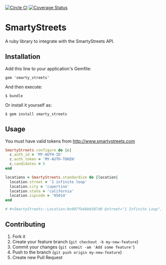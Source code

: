 [![Circle CI](https://circleci.com/gh/russ/smarty_streets.svg?style=svg)](https://circleci.com/gh/russ/smarty_streets)
[![Coverage Status](https://coveralls.io/repos/russ/smarty_streets/badge.svg?branch=master)](https://coveralls.io/r/russ/smarty_streets?branch=master)

# SmartyStreets

A ruby library to integrate with the SmartyStreets API.

## Installation

Add this line to your application's Gemfile:

    gem 'smarty_streets'

And then execute:

    $ bundle

Or install it yourself as:

    $ gem install smarty_streets

## Usage

You must have valid tokens from http://www.smartystreets.com

```ruby
SmartyStreets.configure do |c|
  c.auth_id = 'MY-AUTH-ID'
  c.auth_token = 'MY-AUTH-TOKEN'
  c.candidates = 5
end

locations = SmartyStreets.standardize do |location|
  location.street = '1 infinite loop'
  location.city = 'cupertino'
  location.state = 'california'
  location.zipcode = '95014'
end

# #<SmartyStreets::Location:0x007fb4bbb507d0 @street="1 Infinite Loop", @city="Cupertino", @state="CA", @zipcode="95014-2083", @delivery_point_barcode="950142083017", @components={"primary_number"=>"1", "street_name"=>"Infinite", "street_suffix"=>"Loop", "city_name"=>"Cupertino", "state_abbreviation"=>"CA", "zipcode"=>"95014", "plus4_code"=>"2083", "delivery_point"=>"01", "delivery_point_check_digit"=>"7"}, @metadata={"record_type"=>"S", "county_fips"=>"06085", "county_name"=>"Santa Clara", "carrier_route"=>"C067", "congressional_district"=>"18", "rdi"=>"Commercial", "elot_sequence"=>"0031", "elot_sort"=>"A", "latitude"=>37.33118, "longitude"=>-122.03062, "precision"=>"Zip9"}>
```

## Contributing

1. Fork it
2. Create your feature branch (`git checkout -b my-new-feature`)
3. Commit your changes (`git commit -am 'Add some feature'`)
4. Push to the branch (`git push origin my-new-feature`)
5. Create new Pull Request
